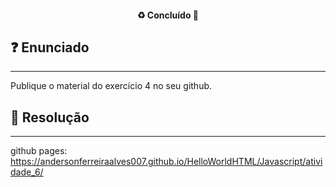 <h4 align="center"> 
  ♻️ Concluído 🚀
</h4>

## ❓ Enunciado
---
Publique o material do exercício 4 no seu github.

## 📝 Resolução
---
github pages: https://andersonferreiraalves007.github.io/HelloWorldHTML/Javascript/atividade_6/
